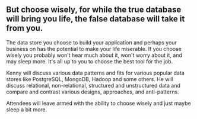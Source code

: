 ## But choose wisely, for while the true database will bring you life, the false database will take it from you.

The data store you choose to build your application and perhaps your business on has the potential to make your life miserable. If you choose wisely you probably won't hear much about it, won't worry about it, and may sleep more. It's all up to you to choose the best tool for the job.

Kenny will discuss various data patterns and fits for various popular data stores like PostgreSQL, MongoDB, Hadoop and some others. He will discuss relational, non-relational, structured and unstructured data and compare and contrast various designs, approaches, and anti-patterns.

Attendees will leave armed with the ability to choose wisely and just maybe sleep a bit more.
